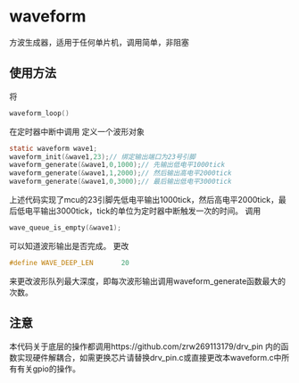 # waveform
方波生成器，适用于任何单片机，调用简单，非阻塞
## 使用方法
将
```c
waveform_loop()
```
在定时器中断中调用
定义一个波形对象
```c
static waveform wave1; 
waveform_init(&wave1,23);// 绑定输出端口为23号引脚
waveform_generate(&wave1,0,1000);// 先输出低电平1000tick
waveform_generate(&wave1,1,2000);// 然后输出高电平2000tick
waveform_generate(&wave1,0,3000);// 最后输出低电平3000tick
```
上述代码实现了mcu的23引脚先低电平输出1000tick，然后高电平2000tick，最后低电平输出3000tick，tick的单位为定时器中断触发一次的时间。
调用
```c
wave_queue_is_empty(&wave1);
```
可以知道波形输出是否完成。
更改
```c
#define WAVE_DEEP_LEN       20
```
来更改波形队列最大深度，即每次波形输出调用waveform_generate函数最大的次数。
## 注意
本代码关于底层的操作都调用https://github.com/zrw269113179/drv_pin 内的函数实现硬件解耦合，如需更换芯片请替换drv_pin.c或直接更改本waveform.c中所有有关gpio的操作。
